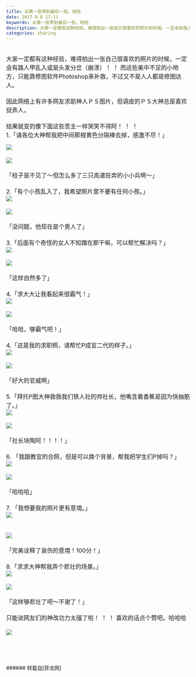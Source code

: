 ```yaml
---
title: 从第一张笑到最后一张。哈哈
date: 2017-9-8 17:11
keywords: 从第一张笑到最后一张。哈哈
description: 大家一定都有这种经验，难得拍出一张自己很喜欢的照片的时候，一定会有路人甲乱入或是头发分岔（崩溃）！ ！ 而这些美中不足的小地方，只能靠修图软件Photoshop来补救，不过又不是人人都是修图达人。因此网络上有许多网友求助神人ＰＳ图片，但调皮的ＰＳ大神总是喜欢捉弄人，结果就变的像下面这些苦主一样哭笑不得阿！ ！ ！1.「请各位大神帮我把中间那根黄色分隔棒去掉，感激不尽！」「柱子是不见了～但怎么多了三只高速狂奔的小小兵啊～」2.「有个小孩乱入了，我希望照片里不要有任何小孩。」「没问题，他现在是个男人了」3.「后面有个奇怪的女人不知蹲在那干嘛，可以帮忙解决吗？」「这样自然多了」4.「求大大让我看起来很霸气！」「哈哈，够霸气吧！」4.「这是我的求职照，请帮忙P成官二代的样子。」「好大的官威啊」5.「拜托P图大神救救我们铁人社的帅社长，他嘴含着香蕉是因为快抽筋了。」「社长块陶阿！！！！」6. 「我跟教官的合照，但是可以换个背景，帮我把学生们P掉吗？」「哈哈哈」7. 「我想要我的照片更有意境。」「完美诠释了哀伤的意境！100分！」8.「求求大神帮我弄个悲壮的场景。」「这样够悲壮了吧～不谢了！」只能说网友们的神改功力太强了啦！ ！ ！ 喜欢的话点个赞吧。哈哈哈
categories: sharing
---
```

<td class="t_f" id="postmessage_876558">

<font size="3"><br/>
大家一定都有这种经验，难得拍出一张自己很喜欢的照片的时候，一定会有路人甲乱入或是头发分岔（崩溃）！ ！ 而这些美中不足的小地方，只能靠修图软件Photoshop来补救，不过又不是人人都是修图达人。<br/>
<br/>
因此网络上有许多网友求助神人ＰＳ图片，但调皮的ＰＳ大神总是喜欢捉弄人，<br/>
<br/>
结果就变的像下面这些苦主一样哭笑不得阿！ ！ ！</font><font size="3"><br/>
</font><font size="3">1.</font><font size="3">「请各位大神帮我把中间那根黄色分隔棒去掉，感激不尽！」</font><br/>
<font size="3">

<img aid="622134" data-cf-modified-21ec7875f5d78970f73844f4-="" file="data/attachment/forum/201709/08/165757ecyp77s1xygixozq.png.thumb.jpg" id="aimg_622134" inpost="1" onclick="" onmouseover="" src="http://www.flw.ph/data/attachment/forum/201709/08/165757ecyp77s1xygixozq.png" style="cursor:pointer" zoomfile="data/attachment/forum/201709/08/165757ecyp77s1xygixozq.png"/>


<br/>
<br/>

<img aid="622135" data-cf-modified-21ec7875f5d78970f73844f4-="" file="data/attachment/forum/201709/08/165806zr4q2brzb1rbxh2r.png.thumb.jpg" id="aimg_622135" inpost="1" onclick="" onmouseover="" src="http://www.flw.ph/data/attachment/forum/201709/08/165806zr4q2brzb1rbxh2r.png" style="cursor:pointer" zoomfile="data/attachment/forum/201709/08/165806zr4q2brzb1rbxh2r.png"/>


<br/>
<br/>
「柱子是不见了～但怎么多了三只高速狂奔的小小兵啊～」<br/>
<br/>
2.</font><font size="3">「有个小孩乱入了，我希望照片里不要有任何小孩。」</font><font size="3"><br/>

<img aid="622136" data-cf-modified-21ec7875f5d78970f73844f4-="" file="data/attachment/forum/201709/08/165813g8kh9ds80yi288zn.png.thumb.jpg" id="aimg_622136" inpost="1" onclick="" onmouseover="" src="http://www.flw.ph/data/attachment/forum/201709/08/165813g8kh9ds80yi288zn.png" style="cursor:pointer" zoomfile="data/attachment/forum/201709/08/165813g8kh9ds80yi288zn.png"/>


<br/>
<br/>

<img aid="622137" data-cf-modified-21ec7875f5d78970f73844f4-="" file="data/attachment/forum/201709/08/165821cnwkddn3wpzjk3nl.png.thumb.jpg" id="aimg_622137" inpost="1" onclick="" onmouseover="" src="http://www.flw.ph/data/attachment/forum/201709/08/165821cnwkddn3wpzjk3nl.png" style="cursor:pointer" zoomfile="data/attachment/forum/201709/08/165821cnwkddn3wpzjk3nl.png"/>


<br/>
<br/>
「没问题，他现在是个男人了」</font><br/>
<font size="3"><br/>
3.</font><font size="3">「后面有个奇怪的女人不知蹲在那干嘛，可以帮忙解决吗？」</font><font size="3"><br/>

<img aid="622138" data-cf-modified-21ec7875f5d78970f73844f4-="" file="data/attachment/forum/201709/08/165827tkec9ux49ke4eyn4.png.thumb.jpg" id="aimg_622138" inpost="1" onclick="" onmouseover="" src="http://www.flw.ph/data/attachment/forum/201709/08/165827tkec9ux49ke4eyn4.png" style="cursor:pointer" zoomfile="data/attachment/forum/201709/08/165827tkec9ux49ke4eyn4.png"/>


<br/>
<br/>

<img aid="622142" data-cf-modified-21ec7875f5d78970f73844f4-="" file="data/attachment/forum/201709/08/165834j2mizrwmfoi0rrph.png.thumb.jpg" id="aimg_622142" inpost="1" onclick="" onmouseover="" src="http://www.flw.ph/data/attachment/forum/201709/08/165834j2mizrwmfoi0rrph.png" style="cursor:pointer" zoomfile="data/attachment/forum/201709/08/165834j2mizrwmfoi0rrph.png"/>


<br/>
<br/>
「这样自然多了」<br/>
<br/>
4.</font><font size="3">「求大大让我看起来很霸气！」</font><font size="3"><br/>

<img aid="622145" data-cf-modified-21ec7875f5d78970f73844f4-="" file="data/attachment/forum/201709/08/165842g4t1iaykm2e79pb7.png.thumb.jpg" id="aimg_622145" inpost="1" onclick="" onmouseover="" src="http://www.flw.ph/data/attachment/forum/201709/08/165842g4t1iaykm2e79pb7.png" style="cursor:pointer" zoomfile="data/attachment/forum/201709/08/165842g4t1iaykm2e79pb7.png"/>


<br/>
<br/>

<img aid="622146" data-cf-modified-21ec7875f5d78970f73844f4-="" file="data/attachment/forum/201709/08/165849az1q78v8orqdp3hm.png.thumb.jpg" id="aimg_622146" inpost="1" onclick="" onmouseover="" src="http://www.flw.ph/data/attachment/forum/201709/08/165849az1q78v8orqdp3hm.png" style="cursor:pointer" zoomfile="data/attachment/forum/201709/08/165849az1q78v8orqdp3hm.png"/>


<br/>
<br/>
「哈哈，够霸气吧！」<br/>
<br/>
4.</font><font size="3">「这是我的求职照，请帮忙P成官二代的样子。」</font><font size="3"><br/>

<img aid="622147" data-cf-modified-21ec7875f5d78970f73844f4-="" file="data/attachment/forum/201709/08/165854r44480phso9tk7d9.png.thumb.jpg" id="aimg_622147" inpost="1" onclick="" onmouseover="" src="http://www.flw.ph/data/attachment/forum/201709/08/165854r44480phso9tk7d9.png" style="cursor:pointer" zoomfile="data/attachment/forum/201709/08/165854r44480phso9tk7d9.png"/>


<br/>
<br/>

<img aid="622148" data-cf-modified-21ec7875f5d78970f73844f4-="" file="data/attachment/forum/201709/08/165900kww20a52z4p2wpwt.png.thumb.jpg" id="aimg_622148" inpost="1" onclick="" onmouseover="" src="http://www.flw.ph/data/attachment/forum/201709/08/165900kww20a52z4p2wpwt.png" style="cursor:pointer" zoomfile="data/attachment/forum/201709/08/165900kww20a52z4p2wpwt.png"/>


<br/>
<br/>
「好大的官威啊」<br/>
<br/>
5.</font><font size="3">「拜托P图大神救救我们铁人社的帅社长，他嘴含着香蕉是因为快抽筋了。」</font><font size="3"><br/>

<img aid="622149" data-cf-modified-21ec7875f5d78970f73844f4-="" file="data/attachment/forum/201709/08/165906j2vshsab69056zaa.png.thumb.jpg" id="aimg_622149" inpost="1" onclick="" onmouseover="" src="http://www.flw.ph/data/attachment/forum/201709/08/165906j2vshsab69056zaa.png" style="cursor:pointer" zoomfile="data/attachment/forum/201709/08/165906j2vshsab69056zaa.png"/>


<br/>
<br/>

<img aid="622150" data-cf-modified-21ec7875f5d78970f73844f4-="" file="data/attachment/forum/201709/08/165912cvndoxabiu2xgin9.png.thumb.jpg" id="aimg_622150" inpost="1" onclick="" onmouseover="" src="http://www.flw.ph/data/attachment/forum/201709/08/165912cvndoxabiu2xgin9.png" style="cursor:pointer" zoomfile="data/attachment/forum/201709/08/165912cvndoxabiu2xgin9.png"/>


<br/>
<br/>
「社长块陶阿！！！！」<br/>
<br/>
6. </font><font size="3">「我跟教官的合照，但是可以换个背景，帮我把学生们P掉吗？」</font><font size="3"><br/>

<img aid="622152" data-cf-modified-21ec7875f5d78970f73844f4-="" file="data/attachment/forum/201709/08/165922d56m1quny8916upy.png.thumb.jpg" id="aimg_622152" inpost="1" onclick="" onmouseover="" src="http://www.flw.ph/data/attachment/forum/201709/08/165922d56m1quny8916upy.png" style="cursor:pointer" zoomfile="data/attachment/forum/201709/08/165922d56m1quny8916upy.png"/>


<br/>
<br/>

<img aid="622153" data-cf-modified-21ec7875f5d78970f73844f4-="" file="data/attachment/forum/201709/08/165949qdod2j9gynoq79z9.png.thumb.jpg" id="aimg_622153" inpost="1" onclick="" onmouseover="" src="http://www.flw.ph/data/attachment/forum/201709/08/165949qdod2j9gynoq79z9.png" style="cursor:pointer" zoomfile="data/attachment/forum/201709/08/165949qdod2j9gynoq79z9.png"/>


<br/>
<br/>
「哈哈哈」<br/>
<br/>
7. </font><font size="3">「我想要我的照片更有意境。」</font><br/>
<font size="3">

<img aid="622154" data-cf-modified-21ec7875f5d78970f73844f4-="" file="data/attachment/forum/201709/08/165951k7dkahtd43y1htxj.png.thumb.jpg" id="aimg_622154" inpost="1" onclick="" onmouseover="" src="http://www.flw.ph/data/attachment/forum/201709/08/165951k7dkahtd43y1htxj.png" style="cursor:pointer" zoomfile="data/attachment/forum/201709/08/165951k7dkahtd43y1htxj.png"/>


<br/>
<br/>
<br/>

<img aid="622155" data-cf-modified-21ec7875f5d78970f73844f4-="" file="data/attachment/forum/201709/08/165953ptaqvt9pppgqfoft.png.thumb.jpg" id="aimg_622155" inpost="1" onclick="" onmouseover="" src="http://www.flw.ph/data/attachment/forum/201709/08/165953ptaqvt9pppgqfoft.png" style="cursor:pointer" zoomfile="data/attachment/forum/201709/08/165953ptaqvt9pppgqfoft.png"/>


<br/>
<br/>
「完美诠释了哀伤的意境！100分！」<br/>
<br/>
8.</font><font size="3">「求求大神帮我弄个悲壮的场景。」</font><font size="3"><br/>

<img aid="622156" data-cf-modified-21ec7875f5d78970f73844f4-="" file="data/attachment/forum/201709/08/165954ot1zstxdz7ufjk3d.png.thumb.jpg" id="aimg_622156" inpost="1" onclick="" onmouseover="" src="http://www.flw.ph/data/attachment/forum/201709/08/165954ot1zstxdz7ufjk3d.png" style="cursor:pointer" zoomfile="data/attachment/forum/201709/08/165954ot1zstxdz7ufjk3d.png"/>


<br/>
<br/>

<img aid="622157" data-cf-modified-21ec7875f5d78970f73844f4-="" file="data/attachment/forum/201709/08/165956dyg7y7udw5uqtj8t.png.thumb.jpg" id="aimg_622157" inpost="1" onclick="" onmouseover="" src="http://www.flw.ph/data/attachment/forum/201709/08/165956dyg7y7udw5uqtj8t.png" style="cursor:pointer" zoomfile="data/attachment/forum/201709/08/165956dyg7y7udw5uqtj8t.png"/>


<br/>
<br/>
「这样够悲壮了吧～不谢了！」<br/>
<br/>
只能说网友们的神改功力太强了啦！ ！ ！ 喜欢的话点个赞吧。哈哈哈<br/>
<br/>

<img aid="622158" data-cf-modified-21ec7875f5d78970f73844f4-="" file="data/attachment/forum/201709/08/170007ni8f1ggtvoktfhft.png.thumb.jpg" id="aimg_622158" inpost="1" onclick="" onmouseover="" src="http://www.flw.ph/data/attachment/forum/201709/08/170007ni8f1ggtvoktfhft.png" style="cursor:pointer" zoomfile="data/attachment/forum/201709/08/170007ni8f1ggtvoktfhft.png"/>


</font><br/>
<br/>
<br/>
</td>
###### 转载自[菲龙网]
